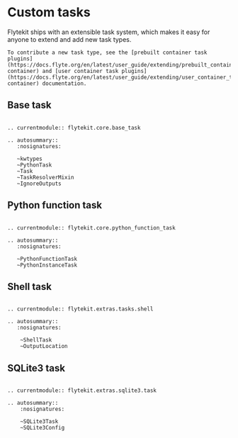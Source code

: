 # Custom tasks

Flytekit ships with an extensible task system, which makes it easy for anyone to extend and add new task types.

```{note}
To contribute a new task type, see the [prebuilt container task plugins](https://docs.flyte.org/en/latest/user_guide/extending/prebuilt_container_task_plugins.html#prebuilt-container) and [user container task plugins](https://docs.flyte.org/en/latest/user_guide/extending/user_container_task_plugins.html#user-container) documentation.
```

## Base task

```{eval-rst}

.. currentmodule:: flytekit.core.base_task

.. autosummary::
   :nosignatures:

   ~kwtypes
   ~PythonTask
   ~Task
   ~TaskResolverMixin
   ~IgnoreOutputs

```

## Python function task

```{eval-rst}

.. currentmodule:: flytekit.core.python_function_task

.. autosummary::
   :nosignatures:

   ~PythonFunctionTask
   ~PythonInstanceTask

```

## Shell task

```{eval-rst}

.. currentmodule:: flytekit.extras.tasks.shell

.. autosummary::
   :nosignatures:

    ~ShellTask
    ~OutputLocation

```

## SQLite3 task

```{eval-rst}

.. currentmodule:: flytekit.extras.sqlite3.task

.. autosummary::
    :nosignatures:

    ~SQLite3Task
    ~SQLite3Config

```

